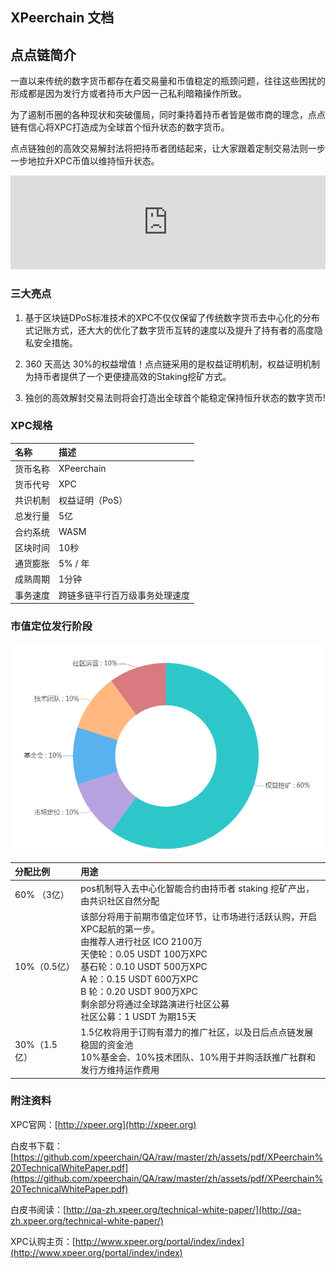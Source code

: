 ## XPeerchain 文档

## 点点链简介

  一直以来传统的数字货币都存在着交易量和币值稳定的瓶颈问题，往往这些困扰的形成都是因为发行方或者持币大户因一己私利暗箱操作所致。

  为了遏制币圈的各种现状和突破僵局，同时秉持着持币者皆是做市商的理念，点点链有信心将XPC打造成为全球首个恒升状态的数字货币。
  
  点点链独创的高效交易解封法将把持币者团结起来，让大家跟着定制交易法则一步一步地拉升XPC币值以维持恒升状态。
        
<iframe height=50% width=100% src='http://player.youku.com/embed/XNDI5NzUxNDY3Ng==' frameborder=0 'allowfullscreen'></iframe>

### 三大亮点

  1) 基于区块链DPoS标准技术的XPC不仅仅保留了传统数字货币去中心化的分布式记账方式，还大大的优化了数字货币互转的速度以及提升了持有者的高度隐私安全措施。

  2) 360 天高达 30%的权益增值！点点链采用的是权益证明机制，权益证明机制为持币者提供了一个更便捷高效的Staking挖矿方式。

  3) 独创的高效解封交易法则将会打造出全球首个能稳定保持恒升状态的数字货币!


### XPC规格


|  名称   | 描述   | 
|:----|:----|
| 货币名称   | XPeerchain   | 
| 货币代号   | XPC   | 
| 共识机制   | 权益证明（PoS） | 
| 总发行量   | 5亿   | 
| 合约系统   | WASM  | 
| 区块时间   | 10秒 | 
| 通货膨胀   | 5% / 年  | 
| 成熟周期   | 1分钟  | 
| 事务速度   | 跨链多链平行百万级事务处理速度 | 

### 市值定位发行阶段

![XPC分配](assets/images/index_1.png)

| 分配比例   | 用途   | 
|:----|:----|
| 60% （3亿）   | pos机制导入去中心化智能合约由持币者 staking 挖矿产出，由共识社区自然分配   | 
| 10%（0.5亿）   | 该部分将用于前期市值定位环节，让市场进行活跃认购，开启XPC起航的第一步。<br>由推荐人进行社区 ICO 2100万<br>天使轮：0.05  USDT     100万XPC<br>基石轮：0.10  USDT     500万XPC<br>A     轮：0.15  USDT     600万XPC<br>B     轮：0.20  USDT     900万XPC<br>剩余部分将通过全球路演进行社区公募<br>社区公募：1 USDT  为期15天   | 
| 30%（1.5 亿）   | 1.5亿枚将用于订购有潜力的推广社区，以及日后点点链发展稳固的资金池<br>10%基金会、10%技术团队、10%用于并购活跃推广社群和发行方维持运作费用   | 


### 附注资料

XPC官网：[http://xpeer.org](http://xpeer.org)

白皮书下载：[https://github.com/xpeerchain/QA/raw/master/zh/assets/pdf/XPeerchain%20TechnicalWhitePaper.pdf](https://github.com/xpeerchain/QA/raw/master/zh/assets/pdf/XPeerchain%20TechnicalWhitePaper.pdf)

白皮书阅读：[http://qa-zh.xpeer.org/technical-white-paper/](http://qa-zh.xpeer.org/technical-white-paper/)

XPC认购主页：[http://www.xpeer.org/portal/index/index](http://www.xpeer.org/portal/index/index)

